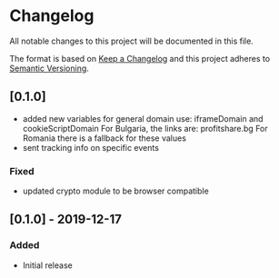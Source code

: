 # Changelog

All notable changes to this project will be documented in this file.

The format is based on [Keep a Changelog](http://keepachangelog.com/en/1.0.0/)
and this project adheres to [Semantic Versioning](http://semver.org/spec/v2.0.0.html).

## [0.1.0]
- added new variables for general domain use: iframeDomain and cookieScriptDomain
For Bulgaria, the links are: profitshare.bg
For Romania there is a fallback for these values
- sent tracking info on specific events
### Fixed

- updated crypto module to be browser compatible

## [0.1.0] - 2019-12-17

### Added

- Initial release

